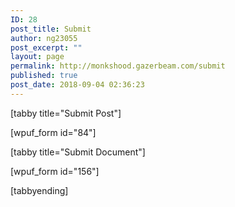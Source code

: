 ```yaml
---
ID: 28
post_title: Submit
author: ng23055
post_excerpt: ""
layout: page
permalink: http://monkshood.gazerbeam.com/submit
published: true
post_date: 2018-09-04 02:36:23
---
```

[tabby title="Submit Post"]

[wpuf_form id="84"]

[tabby title="Submit Document"]

[wpuf_form id="156"]

[tabbyending]

&nbsp;

&nbsp;